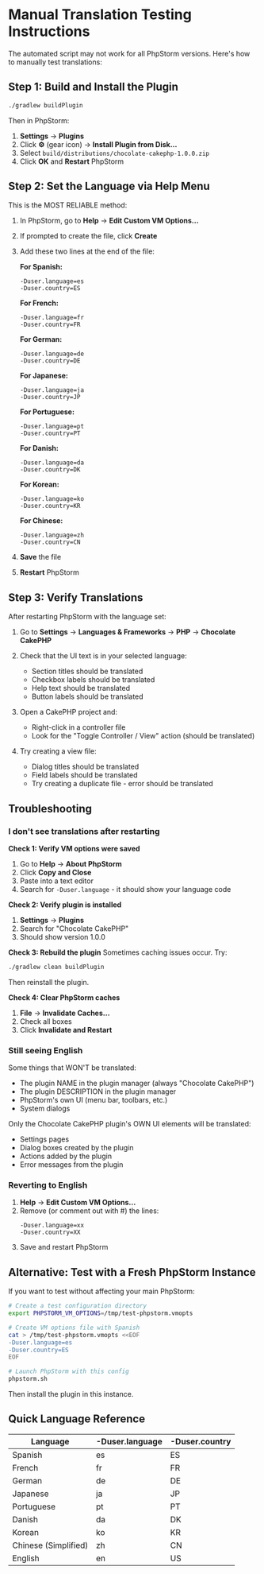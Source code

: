 # Manual Translation Testing Instructions

The automated script may not work for all PhpStorm versions. Here's how to manually test translations:

## Step 1: Build and Install the Plugin

```bash
./gradlew buildPlugin
```

Then in PhpStorm:
1. **Settings** → **Plugins**
2. Click **⚙️** (gear icon) → **Install Plugin from Disk...**
3. Select `build/distributions/chocolate-cakephp-1.0.0.zip`
4. Click **OK** and **Restart** PhpStorm

## Step 2: Set the Language via Help Menu

This is the MOST RELIABLE method:

1. In PhpStorm, go to **Help** → **Edit Custom VM Options...**
2. If prompted to create the file, click **Create**
3. Add these two lines at the end of the file:

   **For Spanish:**
   ```
   -Duser.language=es
   -Duser.country=ES
   ```

   **For French:**
   ```
   -Duser.language=fr
   -Duser.country=FR
   ```

   **For German:**
   ```
   -Duser.language=de
   -Duser.country=DE
   ```

   **For Japanese:**
   ```
   -Duser.language=ja
   -Duser.country=JP
   ```

   **For Portuguese:**
   ```
   -Duser.language=pt
   -Duser.country=PT
   ```

   **For Danish:**
   ```
   -Duser.language=da
   -Duser.country=DK
   ```

   **For Korean:**
   ```
   -Duser.language=ko
   -Duser.country=KR
   ```

   **For Chinese:**
   ```
   -Duser.language=zh
   -Duser.country=CN
   ```

4. **Save** the file
5. **Restart** PhpStorm

## Step 3: Verify Translations

After restarting PhpStorm with the language set:

1. Go to **Settings** → **Languages & Frameworks** → **PHP** → **Chocolate CakePHP**
2. Check that the UI text is in your selected language:
   - Section titles should be translated
   - Checkbox labels should be translated
   - Help text should be translated
   - Button labels should be translated

3. Open a CakePHP project and:
   - Right-click in a controller file
   - Look for the "Toggle Controller / View" action (should be translated)

4. Try creating a view file:
   - Dialog titles should be translated
   - Field labels should be translated
   - Try creating a duplicate file - error should be translated

## Troubleshooting

### I don't see translations after restarting

**Check 1: Verify VM options were saved**
1. Go to **Help** → **About PhpStorm**
2. Click **Copy and Close**
3. Paste into a text editor
4. Search for `-Duser.language` - it should show your language code

**Check 2: Verify plugin is installed**
1. **Settings** → **Plugins**
2. Search for "Chocolate CakePHP"
3. Should show version 1.0.0

**Check 3: Rebuild the plugin**
Sometimes caching issues occur. Try:
```bash
./gradlew clean buildPlugin
```
Then reinstall the plugin.

**Check 4: Clear PhpStorm caches**
1. **File** → **Invalidate Caches...**
2. Check all boxes
3. Click **Invalidate and Restart**

### Still seeing English

Some things that WON'T be translated:
- The plugin NAME in the plugin manager (always "Chocolate CakePHP")
- The plugin DESCRIPTION in the plugin manager
- PhpStorm's own UI (menu bar, toolbars, etc.)
- System dialogs

Only the Chocolate CakePHP plugin's OWN UI elements will be translated:
- Settings pages
- Dialog boxes created by the plugin
- Actions added by the plugin
- Error messages from the plugin

### Reverting to English

1. **Help** → **Edit Custom VM Options...**
2. Remove (or comment out with #) the lines:
   ```
   -Duser.language=xx
   -Duser.country=XX
   ```
3. Save and restart PhpStorm

## Alternative: Test with a Fresh PhpStorm Instance

If you want to test without affecting your main PhpStorm:

```bash
# Create a test configuration directory
export PHPSTORM_VM_OPTIONS=/tmp/test-phpstorm.vmopts

# Create VM options file with Spanish
cat > /tmp/test-phpstorm.vmopts <<EOF
-Duser.language=es
-Duser.country=ES
EOF

# Launch PhpStorm with this config
phpstorm.sh
```

Then install the plugin in this instance.

## Quick Language Reference

| Language | -Duser.language | -Duser.country |
|----------|----------------|----------------|
| Spanish | es | ES |
| French | fr | FR |
| German | de | DE |
| Japanese | ja | JP |
| Portuguese | pt | PT |
| Danish | da | DK |
| Korean | ko | KR |
| Chinese (Simplified) | zh | CN |
| English | en | US |
